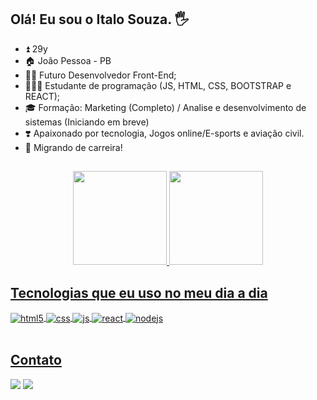 ## Olá! Eu sou o Italo Souza. 🖐️

- ⏫ 29y
- 🏠 João Pessoa - PB
- 👨‍💼 Futuro Desenvolvedor Front-End;
- 👨🏼‍🎓 Estudante de programação (JS, HTML, CSS, BOOTSTRAP e REACT);
- 🎓 Formação: Marketing (Completo) / Analise e desenvolvimento de sistemas (Iniciando em breve)
- ❣️ Apaixonado por tecnologia, Jogos online/E-sports e aviação civil.
- 🔁 Migrando de carreira!

##

<div align="center">
  <a href="https://github.com/italoapsouza">
  <img height="150em" src="https://github-readme-stats.vercel.app/api?username=italoapsouza&show_icons=true&theme=tokyonight&include_all_commits=true&count_private=true"/>
  <img height="150em" src="https://github-readme-stats.vercel.app/api/top-langs/?username=italoapsouza&layout=compact&langs_count=7&theme=tokyonight"/>
</div>
  
## Tecnologias que eu uso no meu dia a dia
  
<div style="display: inline_block">
  <img align="center" alt="html5" src="https://img.shields.io/badge/HTML5-E34F26?style=for-the-badge&logo=html5&logoColor=white" />
  <img align="center" alt="css" src="https://img.shields.io/badge/CSS3-1572B6?style=for-the-badge&logo=css3&logoColor=white" />
  <img align="center" alt="js" src="https://img.shields.io/badge/JavaScript-F7DF1E?style=for-the-badge&logo=javascript&logoColor=black" />
  <img align="center" alt="react" src="https://img.shields.io/badge/React-20232A?style=for-the-badge&logo=react&logoColor=61DAFB" />
  <img align="center" alt="nodejs" src="https://img.shields.io/badge/Node.js-43853D?style=for-the-badge&logo=node.js&logoColor=white" />
</div><br/>
  
  ## Contato
<div style="display: inline_block" align="left">
  <a href="https://instagram.com/italoaugust_o" target="_blank"><img src="https://img.shields.io/badge/-Instagram-%23E4405F?style=for-the-badge&logo=instagram&logoColor=white" target="_blank"></a>
  <a href="https://www.linkedin.com/in/italo-souza-7a9019138/" target="_blank"><img src="https://img.shields.io/badge/-LinkedIn-%230077B5?style=for-the-badge&logo=linkedin&logoColor=white" target="_blank"></a> 
</div>
